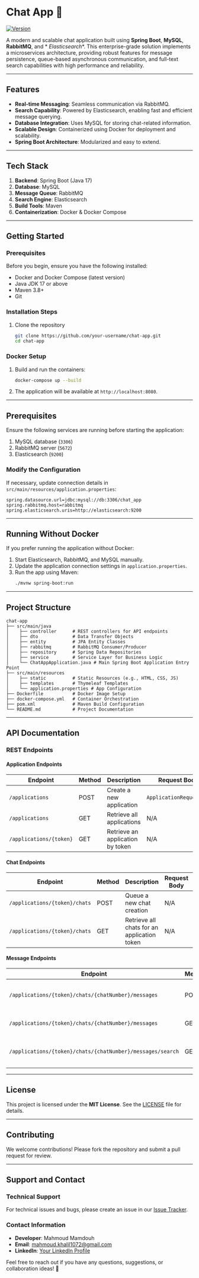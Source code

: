 # Chat App 🚀

[![Version](https://img.shields.io/badge/version-1.0.0-blue.svg)](https://semver.org)

A modern and scalable chat application built using **Spring Boot**, **MySQL**, **RabbitMQ**, and *
*Elasticsearch**. This enterprise-grade solution implements a microservices architecture, providing robust features for
message persistence, queue-based asynchronous communication, and full-text search capabilities with high performance and
reliability.

---

## Features
- **Real-time Messaging**: Seamless communication via RabbitMQ.
- **Search Capability**: Powered by Elasticsearch, enabling fast and efficient message querying.
- **Database Integration**: Uses MySQL for storing chat-related information.
- **Scalable Design**: Containerized using Docker for deployment and scalability.
- **Spring Boot Architecture**: Modularized and easy to extend.

---

## Tech Stack
1. **Backend**: Spring Boot (Java 17)
2. **Database**: MySQL
3. **Message Queue**: RabbitMQ
4. **Search Engine**: Elasticsearch
5. **Build Tools**: Maven
6. **Containerization**: Docker & Docker Compose

---

## Getting Started

### Prerequisites

Before you begin, ensure you have the following installed:

- Docker and Docker Compose (latest version)
- Java JDK 17 or above
- Maven 3.8+
- Git

### Installation Steps

1. Clone the repository
   ```bash
   git clone https://github.com/your-username/chat-app.git
   cd chat-app
   ```

### Docker Setup
1. Build and run the containers:
   ```bash
   docker-compose up --build
   ```
2. The application will be available at `http://localhost:8080`.

---

## Prerequisites
Ensure the following services are running before starting the application:
1. MySQL database (`3306`)
2. RabbitMQ server (`5672`)
3. Elasticsearch (`9200`)

### Modify the Configuration

If necessary, update connection details in `src/main/resources/application.properties`:

```properties
spring.datasource.url=jdbc:mysql://db:3306/chat_app
spring.rabbitmq.host=rabbitmq
spring.elasticsearch.uris=http://elasticsearch:9200
```
---

## Running Without Docker
If you prefer running the application without Docker:
1. Start Elasticsearch, RabbitMQ, and MySQL manually.
2. Update the application connection settings in `application.properties`.
3. Run the app using Maven:
   ```bash
   ./mvnw spring-boot:run
   ```

---

## Project Structure
```
chat-app
├── src/main/java
│    ├── controller      # REST controllers for API endpoints
│    ├── dto             # Data Transfer Objects
│    ├── entity          # JPA Entity Classes
│    ├── rabbitmq        # RabbitMQ Consumer/Producer
│    ├── repository      # Spring Data Repositories
│    ├── service         # Service Layer for Business Logic
│    └── ChatAppApplication.java # Main Spring Boot Application Entry Point
├── src/main/resources
│    ├── static          # Static Resources (e.g., HTML, CSS, JS)
│    ├── templates       # Thymeleaf Templates
│    └── application.properties # App Configuration
├── Dockerfile           # Docker Image Setup
├── docker-compose.yml   # Container Orchestration
├── pom.xml              # Maven Build Configuration
└── README.md            # Project Documentation
```
---

## API Documentation

### REST Endpoints

#### **Application Endpoints**
| Endpoint                  | Method | Description                         | Request Body               | Response                |
|---------------------------|--------|-------------------------------------|---------------------------|-------------------------|
| `/applications`           | POST   | Create a new application            | `ApplicationRequestDTO`    | `ApplicationResponse`   |
| `/applications`           | GET    | Retrieve all applications           | N/A                       | `ApplicationResponseDTO`     |
| `/applications/{token}`   | GET    | Retrieve an application by token    | N/A                       | `Application`   |

#### **Chat Endpoints**
| Endpoint                                | Method | Description                                 | Request Body | Response                |
|-----------------------------------------|--------|---------------------------------------------|-------------|-------------------------|
| `/applications/{token}/chats`           | POST   | Queue a new chat creation                   | N/A         | `Json Object`           |
| `/applications/{token}/chats`           | GET    | Retrieve all chats for an application token | N/A         | `List<ChatResponseDTO>` |

#### **Message Endpoints**
| Endpoint                                                  | Method | Description                            | Request Body          | Response                  |
|-----------------------------------------------------------|--------|----------------------------------------|-----------------------|---------------------------|
| `/applications/{token}/chats/{chatNumber}/messages`        | POST   | Queue a new message for a chat         | `MessageRequestDTO`   | `Json Object`     |
| `/applications/{token}/chats/{chatNumber}/messages`        | GET    | Retrieve all messages for a chat       | N/A                   | `MessageResponseDTO`           |
| `/applications/{token}/chats/{chatNumber}/messages/search` | GET    | Search messages in a chat by keyword   | N/A                   | `MessageDocumentResponseDTO`           |

---


## License
This project is licensed under the **MIT License**. See the [LICENSE](LICENSE) file for details.

---

## Contributing
We welcome contributions! Please fork the repository and submit a pull request for review.

---

## Support and Contact

### Technical Support

For technical issues and bugs, please create an issue in
our [Issue Tracker](https://github.com/mahmoud-mamdouh-abdullah/chat-app/issues).

### Contact Information

- **Developer**: Mahmoud Mamdouh
- **Email**: mahmoud.khalil1072@gmail.com
- **LinkedIn**: [Your LinkedIn Profile](https://www.linkedin.com/in/mahmoud-mamdouh-88b72a195/)

Feel free to reach out if you have any questions, suggestions, or collaboration ideas! 🚀